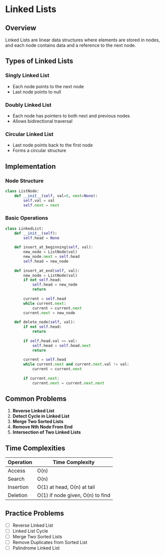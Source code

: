 # Linked Lists

## Overview

Linked Lists are linear data structures where elements are stored in nodes, and each node contains data and a reference to the next node.

## Types of Linked Lists

### Singly Linked List
- Each node points to the next node
- Last node points to null

### Doubly Linked List
- Each node has pointers to both next and previous nodes
- Allows bidirectional traversal

### Circular Linked List
- Last node points back to the first node
- Forms a circular structure

## Implementation

### Node Structure
```python
class ListNode:
    def __init__(self, val=0, next=None):
        self.val = val
        self.next = next
```

### Basic Operations
```python
class LinkedList:
    def __init__(self):
        self.head = None
    
    def insert_at_beginning(self, val):
        new_node = ListNode(val)
        new_node.next = self.head
        self.head = new_node
    
    def insert_at_end(self, val):
        new_node = ListNode(val)
        if not self.head:
            self.head = new_node
            return
        
        current = self.head
        while current.next:
            current = current.next
        current.next = new_node
    
    def delete_node(self, val):
        if not self.head:
            return
        
        if self.head.val == val:
            self.head = self.head.next
            return
        
        current = self.head
        while current.next and current.next.val != val:
            current = current.next
        
        if current.next:
            current.next = current.next.next
```

## Common Problems

1. **Reverse Linked List**
2. **Detect Cycle in Linked List**
3. **Merge Two Sorted Lists**
4. **Remove Nth Node From End**
5. **Intersection of Two Linked Lists**

## Time Complexities

| Operation | Time Complexity |
|-----------|----------------|
| Access    | O(n)           |
| Search    | O(n)           |
| Insertion | O(1) at head, O(n) at tail |
| Deletion  | O(1) if node given, O(n) to find |

## Practice Problems

- [ ] Reverse Linked List
- [ ] Linked List Cycle
- [ ] Merge Two Sorted Lists
- [ ] Remove Duplicates from Sorted List
- [ ] Palindrome Linked List
